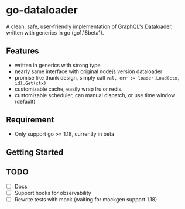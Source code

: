 # go-dataloader

A clean, safe, user-friendly implementation of [GraphQL's Dataloader](https://github.com/graphql/dataloader), written with generics in go (go1.18beta1).

## Features

- written in generics with strong type
- nearly same interface with original nodejs version dataloader
- promise like thunk design, simply call `val, err := loader.Load(ctx, id).Get(ctx)`
- customizable cache, easily wrap lru or redis.
- customizable scheduler, can manual dispatch, or use time window (default)

## Requirement

- Only support go >= 1.18, currently in beta

## Getting Started

## TODO

- [ ] Docs
- [ ] Support hooks for observability
- [ ] Rewrite tests with mock (waiting for mockgen support 1.18)
